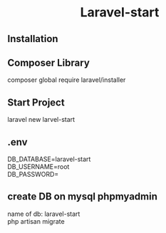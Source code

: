 <h1 align="center"> Laravel-start </h1>

<h2>Installation</h2>

## Composer Library
composer global require laravel/installer
## Start Project
laravel new larvel-start
## .env 
DB_DATABASE=laravel-start <br>
DB_USERNAME=root <br>
DB_PASSWORD=
## create DB on mysql phpmyadmin
name of db: laravel-start <br>
php artisan migrate



